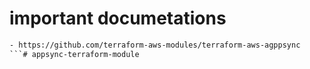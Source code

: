# important documetations
```txt
- https://github.com/terraform-aws-modules/terraform-aws-agppsync
```# appsync-terraform-module
